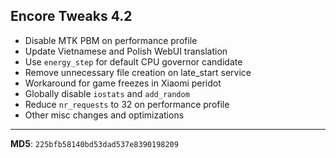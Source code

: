 ## Encore Tweaks 4.2

- Disable MTK PBM on performance profile
- Update Vietnamese and Polish WebUI translation
- Use `energy_step` for default CPU governor candidate
- Remove unnecessary file creation on late_start service
- Workaround for game freezes in Xiaomi peridot
- Globally disable `iostats` and `add_random`
- Reduce `nr_requests` to 32 on performance profile
- Other misc changes and optimizations

---
**MD5**: `225bfb58140bd53dad537e8390198209`
